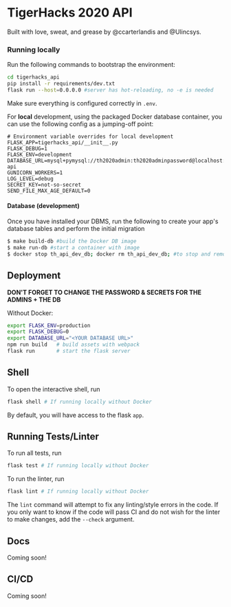 # TigerHacks 2020 API

Built with love, sweat, and grease by @ccarterlandis and @Ulincsys.

### Running locally

Run the following commands to bootstrap the environment:

```bash
cd tigerhacks_api
pip install -r requirements/dev.txt
flask run --host=0.0.0.0 #server has hot-reloading, no -e is needed
```
Make sure everything is configured correctly in `.env`.

For **local** development, using the packaged Docker database container, you can use the following config as a jumping-off point:
```
# Environment variable overrides for local development
FLASK_APP=tigerhacks_api/__init__.py
FLASK_DEBUG=1
FLASK_ENV=development
DATABASE_URL=mysql+pymysql://th2020admin:th2020adminpassword@localhost:3307/tigerhacks-api
GUNICORN_WORKERS=1
LOG_LEVEL=debug
SECRET_KEY=not-so-secret
SEND_FILE_MAX_AGE_DEFAULT=0
```

#### Database (development)

Once you have installed your DBMS, run the following to create your app's
database tables and perform the initial migration

```bash
$ make build-db #build the Docker DB image
$ make run-db #start a container with image
$ docker stop th_api_dev_db; docker rm th_api_dev_db; #to stop and remove the database
```

## Deployment

**DON'T FORGET TO CHANGE THE PASSWORD & SECRETS FOR THE ADMINS + THE DB**

Without Docker:
```bash
export FLASK_ENV=production
export FLASK_DEBUG=0
export DATABASE_URL="<YOUR DATABASE URL>"
npm run build   # build assets with webpack
flask run       # start the flask server
```

## Shell

To open the interactive shell, run

```bash
flask shell # If running locally without Docker
```

By default, you will have access to the flask `app`.

## Running Tests/Linter

To run all tests, run

```bash
flask test # If running locally without Docker
```

To run the linter, run

```bash
flask lint # If running locally without Docker
```

The `lint` command will attempt to fix any linting/style errors in the code. If you only want to know if the code will pass CI and do not wish for the linter to make changes, add the `--check` argument.

## Docs

Coming soon!

## CI/CD

Coming soon!

<!--
## Docker Quickstart

This app can be run completely using `Docker` and `docker-compose`. **Using Docker is recommended, as it guarantees the application is run using compatible versions of Python and Node**.

There are three main services:

To run the development version of the app

```bash
docker-compose up flask-dev
```

To run the production version of the app

```bash
docker-compose up flask-prod
```

The list of `environment:` variables in the `docker-compose.yml` file takes precedence over any variables specified in `.env`.

To run any commands using the `Flask CLI`

```bash
docker-compose run --rm manage <<COMMAND>>
```

Therefore, to initialize a database you would run

```bash
docker-compose run --rm manage db init
docker-compose run --rm manage db migrate
docker-compose run --rm manage db upgrade
```

A docker volume `node-modules` is created to store NPM packages and is reused across the dev and prod versions of the application. For the purposes of DB testing with `sqlite`, the file `dev.db` is mounted to all containers. This volume mount should be removed from `docker-compose.yml` if a production DB server is used.
 -->